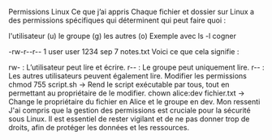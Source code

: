 Permissions Linux
Ce que j’ai appris
Chaque fichier et dossier sur Linux a des permissions spécifiques qui déterminent qui peut faire quoi :

l'utilisateur (u)
le groupe (g)
les autres (o)
Exemple avec ls -l
cogner

-rw-r--r-- 1 user user 1234 sep 7 notes.txt
Voici ce que cela signifie :

rw- : L’utilisateur peut lire et écrire.
r-- : Le groupe peut uniquement lire.
r-- : Les autres utilisateurs peuvent également lire.
Modifier les permissions
chmod 755 script.sh → Rend le script exécutable par tous, tout en permettant au propriétaire de le modifier.
chown alice:dev fichier.txt → Change le propriétaire du fichier en Alice et le groupe en dev.
Mon ressenti
J'ai compris que la gestion des permissions est cruciale pour la sécurité sous Linux. Il est essentiel de rester vigilant et de ne pas donner trop de droits, afin de protéger les données et les ressources.